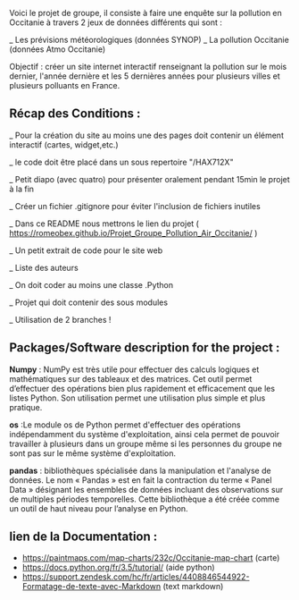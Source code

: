 Voici le projet de groupe, il consiste à faire une enquête sur la pollution en Occitanie à travers 2 jeux de données
différents qui sont : 

_ Les prévisions météorologiques (données SYNOP)
_ La pollution Occitanie (données Atmo Occitanie)

Objectif : créer un site internet interactif renseignant la pollution sur le mois dernier, l'année dernière et les 5 
dernières années pour plusieurs villes et plusieurs polluants en France. 

## Récap des Conditions :  

_ Pour la création du site au moins une des pages doit contenir un élément interactif (cartes, widget,etc.)  

_ le code doit être placé dans un sous repertoire "/HAX712X"

_ Petit diapo (avec quatro) pour présenter oralement pendant 15min le projet à la fin 

_ Créer un fichier .gitignore pour éviter l'inclusion de fichiers inutiles 

_ Dans ce README nous mettrons le lien du projet ( https://romeobex.github.io/Projet_Groupe_Pollution_Air_Occitanie/ )


_ Un petit extrait de code pour le site web 

_ Liste des auteurs

_ On doit coder au moins une classe .Python 

_ Projet qui doit contenir des sous modules 

_ Utilisation de 2 branches ! 


## Packages/Software description for the project :


**Numpy** : NumPy est très utile pour effectuer des calculs logiques et mathématiques sur des tableaux et des matrices. Cet outil permet d’effectuer des opérations bien plus rapidement et efficacement que les listes Python. Son utilisation permet une utilisation plus simple et plus pratique.

**os** :Le module os de Python permet d'effectuer des opérations indépendamment du système d'exploitation, ainsi cela permet de pouvoir travailler à plusieurs dans un groupe même si les personnes du groupe ne sont pas sur le même système d'exploitation. 


**pandas** : bibliothèques spécialisée dans la manipulation et l'analyse de données. 
Le nom « Pandas » est en fait la contraction du terme « Panel Data » désignant les ensembles de données incluant des observations sur de multiples périodes temporelles. Cette bibliothèque a été créée comme un outil de haut niveau pour l’analyse en Python.







## lien de la Documentation :

* https://paintmaps.com/map-charts/232c/Occitanie-map-chart (carte)
* https://docs.python.org/fr/3.5/tutorial/ (aide python)
* https://support.zendesk.com/hc/fr/articles/4408846544922-Formatage-de-texte-avec-Markdown (text markdown) 